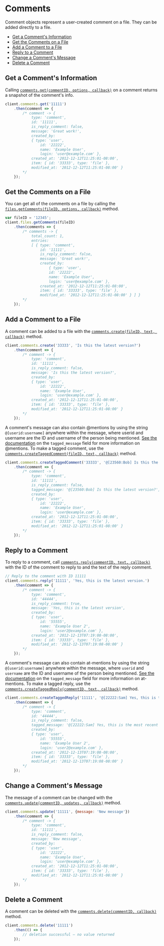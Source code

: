 Comments
========

Comment objects represent a user-created comment on a file. They can be added
directly to a file.

<!-- START doctoc generated TOC please keep comment here to allow auto update -->
<!-- DON'T EDIT THIS SECTION, INSTEAD RE-RUN doctoc TO UPDATE -->


- [Get a Comment's Information](#get-a-comments-information)
- [Get the Comments on a File](#get-the-comments-on-a-file)
- [Add a Comment to a File](#add-a-comment-to-a-file)
- [Reply to a Comment](#reply-to-a-comment)
- [Change a Comment's Message](#change-a-comments-message)
- [Delete a Comment](#delete-a-comment)

<!-- END doctoc generated TOC please keep comment here to allow auto update -->

Get a Comment's Information
---------------------------

Calling
[`comments.get(commentID, options, callback)`](http://opensource.box.com/box-node-sdk/jsdoc/Comments.html#get)
on a comment returns a snapshot of the comment's info.

```js
client.comments.get('11111')
    .then(comment => {
        /* comment -> {
            type: 'comment',
            id: '11111',
            is_reply_comment: false,
            message: 'Great work!',
            created_by: 
            { type: 'user',
                id: '22222',
                name: 'Example User',
                login: 'user@example.com' },
            created_at: '2012-12-12T11:25:01-08:00',
            item: { id: '33333', type: 'file' },
            modified_at: '2012-12-12T11:25:01-08:00' }
        */
    });
```

Get the Comments on a File
--------------------------

You can get all of the comments on a file by calling the
[`files.getComments(fileID, options, callback)`](http://opensource.box.com/box-node-sdk/jsdoc/Files.html#getComments) method.

<!-- sample get_files_id_comments -->
```js
var fileID = '12345';
client.files.getComments(fileID)
    .then(comments => {
        /* comments -> {
            total_count: 1,
            entries: 
            [ { type: 'comment',
                id: '11111',
                is_reply_comment: false,
                message: 'Great work!',
                created_by: 
                    { type: 'user',
                    id: '22222',
                    name: 'Example User',
                    login: 'user@example.com' },
                created_at: '2012-12-12T11:25:01-08:00',
                item: { id: '33333', type: 'file' },
                modified_at: '2012-12-12T11:25:01-08:00' } ] }
        */
    });
```

Add a Comment to a File
-----------------------

A comment can be added to a file with the [`comments.create(fileID, text, callback)`](http://opensource.box.com/box-node-sdk/jsdoc/Comments.html#create)
method.

```js
client.comments.create('33333', 'Is this the latest version?')
    .then(comment => {
        /* comment -> {
            type: 'comment',
            id: '11111',
            is_reply_comment: false,
            message: 'Is this the latest version?',
            created_by: 
            { type: 'user',
                id: '22222',
                name: 'Example User',
                login: 'user@example.com' },
            created_at: '2012-12-12T11:25:01-08:00',
            item: { id: '33333', type: 'file' },
            modified_at: '2012-12-12T11:25:01-08:00' }
        */
    });
```

A comment's message can also contain @mentions by using the string
`@[userid:username]` anywhere within the message, where userid and username are
the ID and username of the person being mentioned.
[See the documentation](https://developers.box.com/docs/#comments-comment-object) on the
`tagged_message` field for more information on @mentions.  To make a tagged comment,
use the [`comments.createTaggedComment(fileID, text, callback)`](http://opensource.box.com/box-node-sdk/jsdoc/Comments.html#createTaggedComment)
method.

```js
client.comments.createTaggedComment('33333', '@[23560:Bob] Is this the latest version?')
    .then(comment => {
        /* comment -> {
            type: 'comment',
            id: '11111',
            is_reply_comment: false,
            tagged_message: '@[23560:Bob] Is this the latest version?',
            created_by: 
            { type: 'user',
                id: '22222',
                name: 'Example User',
                login: 'user@example.com' },
            created_at: '2012-12-12T11:25:01-08:00',
            item: { id: '33333', type: 'file' },
            modified_at: '2012-12-12T11:25:01-08:00' }
        */
    });
```

Reply to a Comment
------------------

To reply to a comment, call
[`comments.reply(commentID, text, callback)`](http://opensource.box.com/box-node-sdk/jsdoc/Comments.html#reply)
with the ID of the comment to reply to and the text of the reply comment.

```js
// Reply to the comment with ID 11111
client.comments.reply('11111', 'Yes, this is the latest version.')
    .then(comment => {
        /* comment -> {
            type: 'comment',
            id: '44444',
            is_reply_comment: true,
            message: 'Yes, this is the latest version',
            created_by: 
            { type: 'user',
                id: '55555',
                name: 'Example User 2',
                login: 'user2@example.com' },
            created_at: '2012-12-13T07:19:08-08:00',
            item: { id: '33333', type: 'file' },
            modified_at: '2012-12-13T07:19:08-08:00' }
        */
    });
```

A comment's message can also contain at-mentions by using the string
`@[userid:username]` anywhere within the message, where `userid` and `username` are
the ID and username of the person being mentioned.
[See the documentation](https://developers.box.com/docs/#comments-comment-object) on the
`tagged_message` field for more information on at-mentions.  To make a tagged reply,
use the [`comments.createTaggedReply(commentID, text, callback)`](http://opensource.box.com/box-node-sdk/jsdoc/Comments.html#createTaggedReply)
method.

```js
client.comments.createTaggedReply('11111', '@[22222:Sam] Yes, this is the most recent version!')
    .then(comment => {
        /* comment -> {
            type: 'comment',
            id: '44444',
            is_reply_comment: false,
            tagged_message: '@[22222:Sam] Yes, this is the most recent version!',
            created_by: 
            { type: 'user',
                id: '55555',
                name: 'Example User 2',
                login: 'user2@example.com' },
            created_at: '2012-12-13T07:19:08-08:00',
            item: { id: '33333', type: 'file' },
            modified_at: '2012-12-13T07:19:08-08:00' }
        */
    });
```

Change a Comment's Message
--------------------------

The message of a comment can be changed with the
[`comments.update(commentID, updates, callback)`](http://opensource.box.com/box-node-sdk/jsdoc/Comments.html#update)
method.

```js
client.comments.update('11111', {message: 'New message'})
    .then(comment => {
        /* comment -> {
            type: 'comment',
            id: '11111',
            is_reply_comment: false,
            message: 'New message',
            created_by: 
            { type: 'user',
                id: '22222',
                name: 'Example User',
                login: 'user@example.com' },
            created_at: '2012-12-12T11:25:01-08:00',
            item: { id: '33333', type: 'file' },
            modified_at: '2012-12-12T11:25:01-08:00' }
        */
    });
```

Delete a Comment
----------------

A comment can be deleted with the
[`comments.delete(commentID, callback)`](http://opensource.box.com/box-node-sdk/jsdoc/Comments.html#delete)
method.

```js
client.comments.delete('11111')
    .then(() => {
        // deletion successful — no value returned
    });
```
